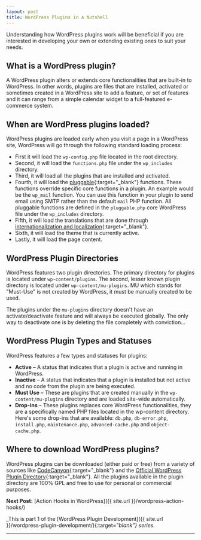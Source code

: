 ```yaml
---
layout: post
title: WordPress Plugins in a Nutshell
---
```


Understanding how WordPress plugins work will be beneficial if you are interested in developing your own or extending existing ones to suit your needs.

## What is a WordPress plugin?

A WordPress plugin alters or extends core functionalities that are built-in to WordPress. In other words, plugins are files that are installed, activated or sometimes created in a WordPress site to add a feature, or set of features and it can range from a simple calendar widget to a full-featured e-commerce system.

## When are WordPress plugins loaded?

WordPress plugins are loaded early when you visit a page in a WordPress site, WordPress will go through the following standard loading process:

+ First it will load the `wp-config.php` file located in the root directory.
+ Second, it will load the `functions.php` file under the `wp_includes` directory.
+ Third, it will load all the plugins that are installed and activated.
+ Fourth, it will load the [pluggable](https://codex.wordpress.org/Pluggable_Functions){:target="_blank"} functions. These functions override specific core functions in a plugin. An example would be the `wp_mail` function. You can use this function in your plugin to send email using SMTP rather than the default `mail` PHP function. All pluggable functions are defined in the `pluggable.php` core WordPress file under the `wp_includes` directory.
+ Fifth, it will load the translations that are done through [internationalization and localization](https://codex.wordpress.org/I18n_for_WordPress_Developers){:target="_blank"}.
+ Sixth, it will load the theme that is currently active.
+ Lastly, it will load the page content.

## WordPress Plugin Directories

WordPress features two plugin directories. The primary directory for plugins is located under `wp-content/plugins`. The second, lesser known plugin directory is located under `wp-content/mu-plugins`. MU which stands for "Must-Use" is not created by WordPress, it must be manually created to be used.

The plugins under the `mu-plugins` directory doesn't have an activate/deactivate feature and will always be executed globally. The only way to deactivate one is by deleting the file completely with conviction...

## WordPress Plugin Types and Statuses

WordPress features a few types and statuses for plugins:

+ **Active** – A status that indicates that a plugin is active and running in WordPress.
+ **Inactive** – A status that indicates that a plugin is installed but not active and no code from the plugin are being executed.
+ **Must Use** – These are plugins that are created manually in the `wp-content/mu-plugins` directory and are loaded site-wide automatically.
+ **Drop-ins** – These plugins replaces core WordPress functionalities, they are a specifically named PHP files located in the wp-content directory. Here's some drop-ins that are available: `db.php`, `db-error.php`, `install.php`, `maintenance.php`, `advanced-cache.php` and `object-cache.php`.

## Where to download WordPress plugins?

WordPress plugins can be downloaded (either paid or free) from a variety of sources like [CodeCanyon](https://codecanyon.net/category/wordpress){:target="_blank"} and the [Official WordPress Plugin Directory](http://wordpress.org/extend/plugins){:target="_blank"}. All the plugins available in the plugin directory are 100% GPL and free to use for personal or commercial purposes.

**Next Post:** [Action Hooks in WordPress]({{ site.url }}/wordpress-action-hooks/)

_This is part 1 of the [WordPress Plugin Development]({{ site.url }}/wordpress-plugin-development/){:target="_blank"} series._

----
